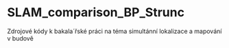 # SLAM_comparison_BP_Strunc
Zdrojové kódy k bakala´řské práci na téma simultánní lokalizace a mapování v budově
